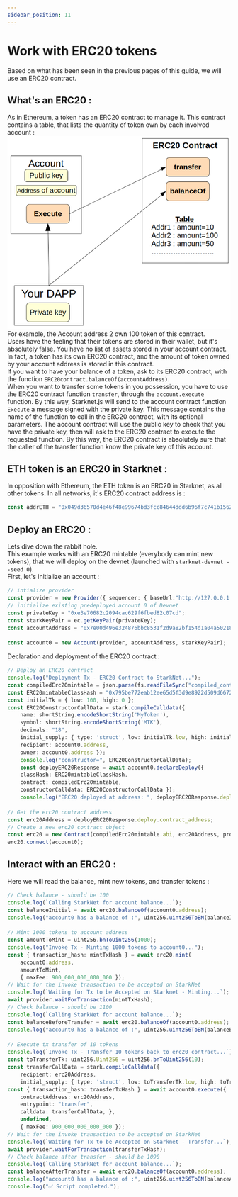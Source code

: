 ```yaml
---
sidebar_position: 11
---
```

# Work with ERC20 tokens
Based on what has been seen in the previous pages of this guide, we will use an ERC20 contract.
## What's an ERC20 :
As in Ethereum, a token has an ERC20 contract to manage it. This contract contains a table, that lists the quantity of token own by each involved account :
![](./pictures/ERC20.png)
For example, the Account address 2 own 100 token of this contract.  
Users have the feeling that their tokens are stored in their wallet, but it's absolutely false. You have no list of assets stored in your account contract. In fact, a token has its own ERC20 contract, and the amount of token owned by your account address is stored in this contract.  
If you want to have your balance of a token, ask to its ERC20 contract, with the function `ERC20contract.balanceOf(accountAddress)`.  
When you want to transfer some tokens in you possession, you have to use the ERC20 contract function `transfer`, through the `account.execute` function. By this way, Starknet.js will send to the account contract function `Execute` a message signed with the private key. This message contains the name of the function to call in the ERC20 contract, with its optional parameters. The account contract will use the public key to check that you have the private key, then will ask to the ERC20 contract to execute the requested function. By this way, the ERC20 contract is absolutely sure that the caller of the transfer function know the private key of this account.

## ETH token is an ERC20 in Starknet :
In opposition with Ethereum, the ETH token is an ERC20 in Starknet, as all other tokens. In all networks, it's ERC20 contract address is : 
```typescript
const addrETH = "0x049d36570d4e46f48e99674bd3fcc84644ddd6b96f7c741b1562b82f9e004dc7";
```

## Deploy an ERC20 :
Lets dive down the rabbit hole.  
This example works with an ERC20 mintable (everybody can mint new tokens), that we will deploy on the devnet (launched with `starknet-devnet --seed 0`).   
First, let's initialize an account :
```typescript
// intialize provider
const provider = new Provider({ sequencer: { baseUrl:"http://127.0.0.1:5050"  } });
// initialize existing predeployed account 0 of Devnet
const privateKey = "0xe3e70682c2094cac629f6fbed82c07cd";
const starkKeyPair = ec.getKeyPair(privateKey);
const accountAddress = "0x7e00d496e324876bbc8531f2d9a82bf154d1a04a50218ee74cdd372f75a551a";

const account0 = new Account(provider, accountAddress, starkKeyPair);
```

Declaration and deployment of the ERC20 contract :
```typescript
// Deploy an ERC20 contract 
console.log("Deployment Tx - ERC20 Contract to StarkNet...");
const compiledErc20mintable = json.parse(fs.readFileSync("compiled_contracts/ERC20MintableOZ051.json").toString("ascii"));
const ERC20mintableClassHash = "0x795be772eab12ee65d5f3d9e8922d509d6672039978acc98697c0a563669e8";
const initialTk = { low: 100, high: 0 };
const ERC20ConstructorCallData = stark.compileCalldata({ 
    name: shortString.encodeShortString('MyToken'), 
    symbol: shortString.encodeShortString('MTK'), 
    decimals: "18", 
    initial_supply: { type: 'struct', low: initialTk.low, high: initialTk.high }, 
    recipient: account0.address, 
    owner: account0.address });
    console.log("constructor=", ERC20ConstructorCallData);
    const deployERC20Response = await account0.declareDeploy({ 
    classHash: ERC20mintableClassHash, 
    contract: compiledErc20mintable, 
    constructorCalldata: ERC20ConstructorCallData });
    console.log("ERC20 deployed at address: ", deployERC20Response.deploy.contract_address);

// Get the erc20 contract address
const erc20Address = deployERC20Response.deploy.contract_address;
// Create a new erc20 contract object
const erc20 = new Contract(compiledErc20mintable.abi, erc20Address, provider);
erc20.connect(account0);
```


## Interact with an ERC20 :
Here we will read the balance, mint new tokens, and transfer tokens :
```typescript
// Check balance - should be 100
console.log(`Calling StarkNet for account balance...`);
const balanceInitial = await erc20.balanceOf(account0.address);
console.log("account0 has a balance of :", uint256.uint256ToBN(balanceInitial.balance).toString());

// Mint 1000 tokens to account address
const amountToMint = uint256.bnToUint256(1000);
console.log("Invoke Tx - Minting 1000 tokens to account0...");
const { transaction_hash: mintTxHash } = await erc20.mint(
	account0.address, 
	amountToMint, 
	{ maxFee: 900_000_000_000_000 });
// Wait for the invoke transaction to be accepted on StarkNet
console.log(`Waiting for Tx to be Accepted on Starknet - Minting...`);
await provider.waitForTransaction(mintTxHash);
// Check balance - should be 1100
console.log(`Calling StarkNet for account balance...`);
const balanceBeforeTransfer = await erc20.balanceOf(account0.address);
console.log("account0 has a balance of :", uint256.uint256ToBN(balanceBeforeTransfer.balance).toString());

// Execute tx transfer of 10 tokens
console.log(`Invoke Tx - Transfer 10 tokens back to erc20 contract...`);
const toTransferTk: uint256.Uint256 = uint256.bnToUint256(10);
const transferCallData = stark.compileCalldata({ 
	recipient: erc20Address, 
	initial_supply: { type: 'struct', low: toTransferTk.low, high: toTransferTk.high } });
const { transaction_hash: transferTxHash } = await account0.execute({ 
	contractAddress: erc20Address, 
	entrypoint: "transfer", 
	calldata: transferCallData, }, 
	undefined, 
	{ maxFee: 900_000_000_000_000 });
// Wait for the invoke transaction to be accepted on StarkNet
console.log(`Waiting for Tx to be Accepted on Starknet - Transfer...`);
await provider.waitForTransaction(transferTxHash);
// Check balance after transfer - should be 1090
console.log(`Calling StarkNet for account balance...`);
const balanceAfterTransfer = await erc20.balanceOf(account0.address);
console.log("account0 has a balance of :", uint256.uint256ToBN(balanceAfterTransfer.balance).toString());
console.log("✅ Script completed.");
```
